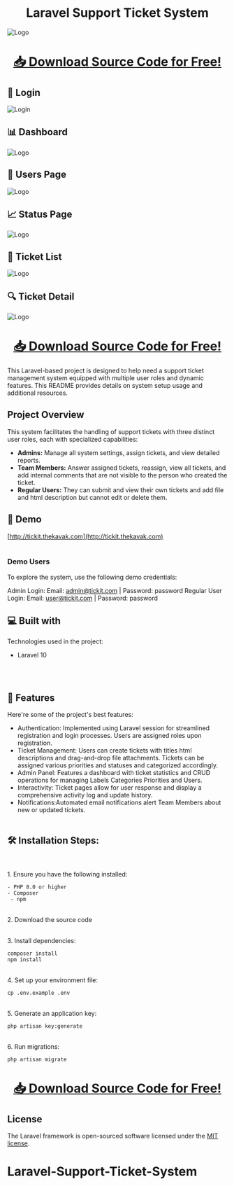 
<h1 align="center" id="title">Laravel Support Ticket System</h1>

![Logo](https://raw.githubusercontent.com/thekavak/Laravel-Support-Ticket-System/main/assets/main.png)

<h1 align="center" id="title">
  <a href="https://thekavak.gumroad.com/l/laravel-ticket-system" target="_blank">
    📥 Download Source Code for Free!
  </a>
</h1>

<h2>🔐 Login</h2>

![Login](https://raw.githubusercontent.com/thekavak/Laravel-Support-Ticket-System/main/assets/login.png)
<h2>📊 Dashboard</h2>

![Logo](https://raw.githubusercontent.com/thekavak/Laravel-Support-Ticket-System/main/assets/home.png)
<h2>👥 Users Page</h2>

![Logo](https://raw.githubusercontent.com/thekavak/Laravel-Support-Ticket-System/main/assets/user.png)
<h2>📈 Status Page</h2>

![Logo](https://raw.githubusercontent.com/thekavak/Laravel-Support-Ticket-System/main/assets/status.png)
<h2>📝 Ticket List</h2>

![Logo](https://raw.githubusercontent.com/thekavak/Laravel-Support-Ticket-System/main/assets/list.png)
<h2>🔍 Ticket Detail</h2>

![Logo](https://raw.githubusercontent.com/thekavak/Laravel-Support-Ticket-System/main/assets/detail.png)

<h1 align="center" id="title">
  <a href="https://thekavak.gumroad.com/l/laravel-ticket-system" target="_blank">
    📥 Download Source Code for Free!
  </a>
</h1>
<p id="description">This Laravel-based project is designed to help need a support ticket management system equipped with multiple user roles and dynamic features. This README provides details on system setup usage and additional resources.</p>

## Project Overview

This system facilitates the handling of support tickets with three distinct user roles, each with specialized capabilities:

- **Admins:** Manage all system settings, assign tickets, and view detailed reports.
- **Team Members:** Answer assigned tickets, reassign, view all tickets, and add internal comments that are not visible to the person who created the ticket.
- **Regular Users:** They can submit and view their own tickets and add file and html description but cannot edit or delete them.

<h2>🚀 Demo</h2>

[http://tickit.thekavak.com](http://tickit.thekavak.com)
<br><br>

<h3>Demo Users</h3>
To explore the system, use the following demo credentials:

Admin Login: Email: admin@tickit.com | Password: password
Regular User Login: Email: user@tickit.com | Password: password

 <h2>💻 Built with</h2>

Technologies used in the project:

*   Laravel 10
  
<br><br>
<h2>🧐 Features</h2>

Here're some of the project's best features:

*   Authentication: Implemented using Laravel session for streamlined registration and login processes. Users are assigned roles upon registration.
*   Ticket Management: Users can create tickets with titles html descriptions and drag-and-drop file attachments. Tickets can be assigned various priorities and statuses and categorized accordingly.
*   Admin Panel: Features a dashboard with ticket statistics and CRUD operations for managing Labels Categories Priorities and Users.
*   Interactivity: Ticket pages allow for user response and display a comprehensive activity log and update history.
*   Notifications:Automated email notifications alert Team Members about new or updated tickets.
<br><br>
<h2>🛠️ Installation Steps:</h2>
<br>
<p>1. Ensure you have the following installed:</p>

```
- PHP 8.0 or higher
- Composer
 - npm
```
<p><br>2. Download the source code</p>

<p><br>3. Install dependencies:</p>

```
composer install 
npm install
```

<p><br>4. Set up your environment file:</p>

```
cp .env.example .env
```

<p><br>5. Generate an application key:</p>

```
php artisan key:generate
```

<p><br>6. Run migrations:</p>

```
php artisan migrate
```

<h1 align="center" id="title">
  <a href="https://thekavak.gumroad.com/l/laravel-ticket-system" target="_blank">
    📥 Download Source Code for Free!
  </a>
</h1>
  
## License

The Laravel framework is open-sourced software licensed under the [MIT license](https://opensource.org/licenses/MIT).
# Laravel-Support-Ticket-System
